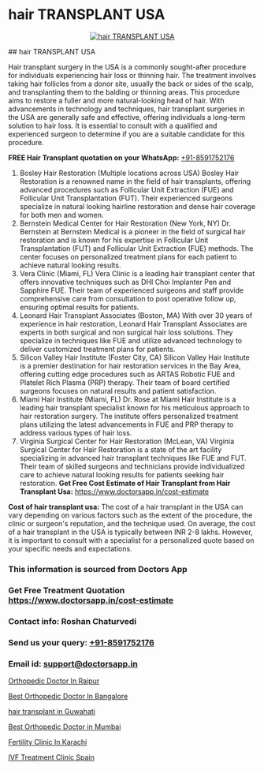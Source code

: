 # hair TRANSPLANT USA

<p align="center">
  <a href="https://doctorsapp.co.in/uploads/treatment_image/Finding%20the%20best%20hair%20clinic.jpg">
    <img src="https://doctorsapp.co.in/treatment/hair-transplant" alt="hair TRANSPLANT USA">
  </a>
</p>
## hair TRANSPLANT USA

Hair transplant surgery in the USA is a commonly sought-after procedure for individuals experiencing hair loss or thinning hair. The treatment involves taking hair follicles from a donor site, usually the back or sides of the scalp, and transplanting them to the balding or thinning areas. This procedure aims to restore a fuller and more natural-looking head of hair. With advancements in technology and techniques, hair transplant surgeries in the USA are generally safe and effective, offering individuals a long-term solution to hair loss. It is essential to consult with a qualified and experienced surgeon to determine if you are a suitable candidate for this procedure.

**FREE Hair Transplant quotation on your WhatsApp:**  [+91-8591752176](https://api.whatsapp.com/send?phone=8591752176)

1) Bosley Hair Restoration (Multiple locations across USA)   Bosley Hair Restoration is a renowned name in the field of hair transplants, offering advanced procedures such as Follicular Unit Extraction (FUE) and Follicular Unit Transplantation (FUT). Their experienced surgeons specialize in natural looking hairline restoration and dense hair coverage for both men and women.
2) Bernstein Medical Center for Hair Restoration (New York, NY)   Dr. Bernstein at Bernstein Medical is a pioneer in the field of surgical hair restoration and is known for his expertise in Follicular Unit Transplantation (FUT) and Follicular Unit Extraction (FUE) methods. The center focuses on personalized treatment plans for each patient to achieve natural looking results.
3) Vera Clinic (Miami, FL)   Vera Clinic is a leading hair transplant center that offers innovative techniques such as DHI Choi Implanter Pen and Sapphire FUE. Their team of experienced surgeons and staff provide comprehensive care from consultation to post operative follow up, ensuring optimal results for patients.
4) Leonard Hair Transplant Associates (Boston, MA)   With over 30 years of experience in hair restoration, Leonard Hair Transplant Associates are experts in both surgical and non surgical hair loss solutions. They specialize in techniques like FUE and utilize advanced technology to deliver customized treatment plans for patients.
5) Silicon Valley Hair Institute (Foster City, CA)   Silicon Valley Hair Institute is a premier destination for hair restoration services in the Bay Area, offering cutting edge procedures such as ARTAS Robotic FUE and Platelet Rich Plasma (PRP) therapy. Their team of board certified surgeons focuses on natural results and patient satisfaction.
6) Miami Hair Institute (Miami, FL)   Dr. Rose at Miami Hair Institute is a leading hair transplant specialist known for his meticulous approach to hair restoration surgery. The institute offers personalized treatment plans utilizing the latest advancements in FUE and PRP therapy to address various types of hair loss.
7) Virginia Surgical Center for Hair Restoration (McLean, VA)   Virginia Surgical Center for Hair Restoration is a state of the art facility specializing in advanced hair transplant techniques like FUE and FUT. Their team of skilled surgeons and technicians provide individualized care to achieve natural looking results for patients seeking hair restoration.
**Get Free Cost Estimate of Hair Transplant from Hair Transplant Usa:** https://www.doctorsapp.in/cost-estimate

**Cost of hair transplant usa:**
The cost of a hair transplant in the USA can vary depending on various factors such as the extent of the procedure, the clinic or surgeon's reputation, and the technique used. On average, the cost of a hair transplant in the USA is typically between INR 2-8 lakhs. However, it is important to consult with a specialist for a personalized quote based on your specific needs and expectations.

### This information is sourced from Doctors App 
### Get Free Treatment Quotation https://www.doctorsapp.in/cost-estimate
### Contact info: Roshan Chaturvedi 
### Send us your query: [+91-8591752176](https://api.whatsapp.com/send?phone=8591752176) 
### Email id: support@doctorsapp.in

[Orthopedic Doctor In Raipur](https://www.linkedin.com/pulse/orthopedic-doctor-raipur-doctorsapp-chittagong-kyfhe?trackingId=GcUY41OIO6HCwef1jXtTfA%3D%3D&lipi=urn%3Ali%3Apage%3Ad_flagship3_company_admin%3BddPc4oDaSTuh6mJcYb9fAg%3D%3D)

[Best Orthopedic Doctor In Bangalore](https://www.linkedin.com/pulse/best-orthopedic-doctor-bangalore-doctorsapp-united-arab-emirates-dn6ke?trackingId=lzz3wq6eLeDZAKWpJ7keQg%3D%3D&lipi=urn%3Ali%3Apage%3Ad_flagship3_company_admin%3Bc8cvKR%2BzQDObJJNC2LloLw%3D%3D)

[hair transplant in Guwahati](https://medium.com/@kushalrao10/hair-transplant-in-guwahati-41bff97e3ce0)

[Best Orthopedic Doctor in Mumbai](https://medium.com/@akashbhatt14/best-orthopedic-doctor-in-mumbai-cf356990bd4b)

[Fertility Clinic In Karachi](https://doctors-apps.github.io/doctorsapp/fertility-clinic-in-karachi)

[IVF Treatment Clinic Spain](https://doctors-apps.github.io/doctorsapp/ivf-treatment-clinic-spain)

